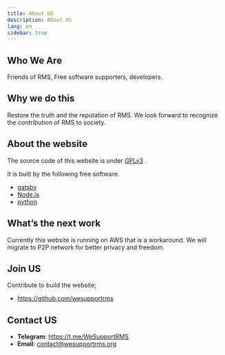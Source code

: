 ```yaml
---
title: About US
description: About US
lang: en
sidebar: true
---
```


## Who We Are

Friends of RMS, Free software supporters, developers.

## Why we do this

Restore the truth and the reputation of RMS. We look forward to recognize the contribution of RMS to society.

## About the website

The source code of this website is under [GPLv3](https://www.gnu.org/licenses/gpl-3.0.html) .

It is built by the following free software.

- [gatsby](https://github.com/gatsbyjs)
- [Node.js](https://nodejs.org/)
- [python](https://www.python.org/)

## What’s the next work

Currently this website is running on AWS that is a workaround. We will migrate to P2P network for better privacy and freedom.

## Join US

Contribute to build the website;

- https://github.com/wesupportrms

## Contact US

- **Telegram**: https://t.me/WeSupportRMS
- **Email**: contact@wesupportrms.org

